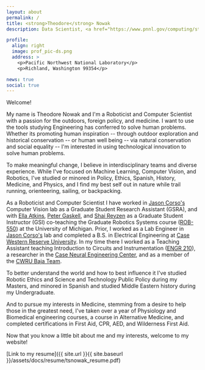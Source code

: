 ```yaml
---
layout: about
permalink: /
title: <strong>Theodore</strong> Nowak
description: Data Scientist, <a href="https://www.pnnl.gov/computing/staff/staff_info.asp?staff_num=9675">Pacific Northwest National Laboratory</a>

profile:
  align: right
  image: prof_pic-ds.png
  address: >
    <p>Pacific Northwest National Laboratory</p>
    <p>Richland, Washington 99354</p>

news: true
social: true
---
```


Welcome!

My name is Theodore Nowak and I'm a Roboticist and Computer Scientist with a passion for the outdoors, foreign policy, and medicine. I want to use the tools studying Engineering has conferred to solve human problems. Whether its promoting human inspiration -- through outdoor exploration and historical conservation -- or human well being -- via natural conservation and social equality -- I'm interested in using technological innovation to solve human problems.

To make meaningful change, I believe in interdisciplinary teams and diverse experience. While I've focused on Machine Learning, Computer Vision, and Robotics, I've studied or minored in Policy, Ethics, Spanish, History, Medicine, and Physics, and I find my best self out in nature while trail running, orienteering, sailing, or backpacking.

As a Roboticist and Computer Scientist I have worked in [Jason Corso's](http://web.eecs.umich.edu/~jjcorso/) Computer Vision lab as a Graduate Student Research Assistant (GSRA), and
with [Ella Atkins](https://aero.engin.umich.edu/people/ella-atkins/), [Peter Gaskell](https://robotics.umich.edu/profile/peter-gaskell/), and [Shai Revzen](http://www.birds.eecs.umich.edu/) as a Graduate Student Instructor (GSI) co-teaching the Graduate Robotics Systems course ([ROB-550](https://bulletin.engin.umich.edu/courses/robotics-courses/)) at the University of Michigan.
Prior, I worked as a Lab Engineer in [Jason Corso's](http://web.eecs.umich.edu/~jjcorso/) lab and completed a B.S. in Electrical Engineering at [Case Western Reserve University](https://case.edu). In my time there I worked as a Teaching Assistant teaching Introduction to Circuits and Instrumentation ([ENGR 210](bulletin.case.edu/course-descriptions/engr/)), a researcher in the [Case Neural Engineering Center](case.edu/cse/nec/), and as a member of the [CWRU Baja Team](www.cwrubaja.com). 

To better understand the world and how to best influence it I've studied Robotic Ethics and Science and Technology Public Policy during my Masters, and minored in Spanish and studied Middle Eastern history during my Undergraduate.

And to pursue my interests in Medicine, stemming from a desire to help those in the greatest need, I've taken over a year of Physiology and Biomedical engineering courses, a course in Alternative Medicine, and completed certifications in First Aid, CPR, AED, and Wilderness First Aid.

Now that you know a little bit about me and my interests, welcome to my website!

[Link to my resume]({{ site.url }}{{ site.baseurl }}/assets/docs/resume/tsnowak_resume.pdf)
